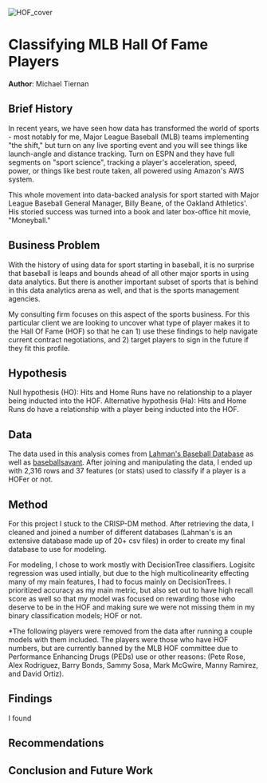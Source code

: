 ![HOF_cover](https://user-images.githubusercontent.com/67566192/109255123-5990fe00-77c1-11eb-94e9-254e184c0b78.jpg)

# Classifying MLB Hall Of Fame Players

**Author**: Michael Tiernan

## Brief History
In recent years, we have seen how data has transformed the world of sports - most notably for me, Major League Baseball (MLB) teams implementing "the shift," but turn on any live sporting event and you will see things like launch-angle and distance tracking. Turn on ESPN and they have full segments on "sport science", tracking a player's acceleration, speed, power, or things like best route taken, all powered using Amazon's AWS system. 

This whole movement into data-backed analysis for sport started with Major League Baseball General Manager, Billy Beane, of the Oakland Athletics'. His storied success was turned into a book and later box-office hit movie, "Moneyball." 

## Business Problem
With the history of using data for sport starting in baseball, it is no surprise that baseball is leaps and bounds ahead of all other major sports in using data analytics. But there is another important subset of sports that is behind in this data analytics arena as well, and that is the sports management agencies. 

My consulting firm focuses on this aspect of the sports business. For this particular client we are looking to uncover what type of player makes it to the Hall Of Fame (HOF) so that he can 1) use these findings to help navigate current contract negotiations, and 2) target players to sign in the future if they fit this profile. 

## Hypothesis
Null hypothesis (HO): Hits and Home Runs have no relationship to a player being inducted into the HOF. 
Alternative hypothesis (Ha): Hits and Home Runs do have a relationship with a player being inducted into the HOF.

## Data
The data used in this analysis comes from [Lahman's Baseball Database](http://www.seanlahman.com/baseball-archive/statistics/) as well as [baseballsavant](https://baseballsavant.mlb.com/leaderboard/custom?year=2019,2018,2017,2016,2015&type=batter&filter=&sort=4&sortDir=desc&min=q&selections=xba,xslg,xwoba,xobp,xiso,exit_velocity_avg,launch_angle_avg,barrel_batted_rate,&chart=false&x=xba&y=xba&r=no&chartType=beeswarm). After joining and manipulating the data, I ended up with 2,316 rows and 37 features (or stats) used to classify if a player is a HOFer or not. 


## Method
For this project I stuck to the CRISP-DM method. After retrieving the data, I cleaned and joined a number of different databases (Lahman's is an extensive database made up of 20+ csv files) in order to create my final database to use for modeling. 

For modeling, I chose to work mostly with DecisionTree classifiers. Logisitc regression was used intially, but due to the high multicolinearity effecting many of my main features, I had to focus mainly on DecisionTrees. I prioritized accuracy as my main metric, but also set out to have high recall score as well so that my model was focused on rewarding those who deserve to be in the HOF and making sure we were not missing them in my binary classification models; HOF or not.

*The following players were removed from the data after running a couple models with them included. The players were those who have HOF numbers, but are currently banned by the MLB HOF committee due to Performance Enhancing Drugs (PEDs) use or other reasons:
(Pete Rose, Alex Rodriguez, Barry Bonds, Sammy Sosa, Mark McGwire, Manny Ramirez, and David Ortiz).

## Findings
I found


## Recommendations


## Conclusion and Future Work

    
